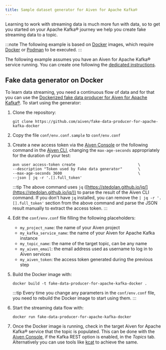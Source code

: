 ```yaml
---
title: Sample dataset generator for Aiven for Apache Kafka®
---
```


Learning to work with streaming data is much more fun with data, so to
get you started on your Apache Kafka® journey we help you create fake
streaming data to a topic.

:::note
The following example is based on [Docker](https://www.docker.com/)
images, which require [Docker](https://www.docker.com/) or
[Podman](https://podman.io/) to be executed.
:::

The following example assumes you have an Aiven for Apache Kafka®
service running. You can create one following the
[dedicated instructions](/docs/products/kafka/get-started).

## Fake data generator on Docker

To learn data streaming, you need a continuous flow of data and for that
you can use the [Dockerized fake data producer for Aiven for Apache
Kafka®](https://github.com/aiven/fake-data-producer-for-apache-kafka-docker).
To start using the generator:

1.  Clone the repository:

    ```
    git clone https://github.com/aiven/fake-data-producer-for-apache-kafka-docker
    ```

2.  Copy the file `conf/env.conf.sample` to `conf/env.conf`

3.  Create a new access token via the [Aiven
    Console](https://console.aiven.io/) or the following command in the
    [Aiven CLI](/docs/tools/cli/account),
    changing the `max-age-seconds` appropriately for the duration of
    your test:

    ```
    avn user access-token create                            \
    --description "Token used by Fake data generator"       \
    --max-age-seconds 3600                                  \
    --json | jq -r '.[].full_token'
    ```

    :::tip
    The above command uses `jq` ([https://stedolan.github.io/jq/](https://stedolan.github.io/jq/)) to
    parse the result of the Aiven CLI command. If you don't have `jq`
    installed, you can remove the `| jq -r '.[].full_token'` section
    from the above command and parse the JSON result manually to extract
    the access token.
    :::

4.  Edit the `conf/env.conf` file filling the following placeholders:

    -   `my_project_name`: the name of your Aiven project
    -   `my_kafka_service_name`: the name of your Aiven for Apache Kafka
        instance
    -   `my_topic_name`: the name of the target topic, can be any name
    -   `my_aiven_email`: the email address used as username to log in
        to Aiven services
    -   `my_aiven_token`: the access token generated during the previous
        step

5.  Build the Docker image with:

    ```
    docker build -t fake-data-producer-for-apache-kafka-docker .
    ```

    :::tip
    Every time you change any parameters in the `conf/env.conf` file,
    you need to rebuild the Docker image to start using them.
    :::

6.  Start the streaming data flow with:

    ```
    docker run fake-data-producer-for-apache-kafka-docker
    ```

7.  Once the Docker image is running, check in the target Aiven for
    Apache Kafka® service that the topic is populated. This can be done
    with the [Aiven Console](https://console.aiven.io/), if the Kafka
    REST option is enabled, in the *Topics* tab. Alternatively you can
    use tools like [kcat](kcat) to
    achieve the same.
